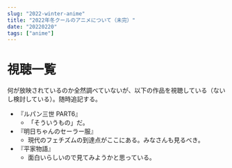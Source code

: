 ```yaml
---
slug: "2022-winter-anime"
title: "2022年冬クールのアニメについて（未完）"
date: "20220220"
tags: ["anime"]
---
```


# 視聴一覧

何が放映されているのか全然調べていないが、以下の作品を視聴している（ないし検討している）。随時追記する。

- 『ルパン三世 PART6』
  - 「そういうもの」だ。
- 『明日ちゃんのセーラー服』
  - 現代のフェチズムの到達点がここにある。みなさんも見るべき。
- 『平家物語』
  - 面白いらしいので見てみようかと思っている。
